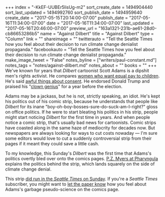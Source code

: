 +++
index = "-KkEF-UUBEr5lisUg-m2"
sort_create_date = 1494904440
sort_last_updated = 1494992760
sort_publish_date = 1494959640
create_date = "2017-05-15T20:14:00-07:00"
publish_date = "2017-05-16T11:34:00-07:00"
date = "2017-05-16T11:34:00-07:00"
last_updated = "2017-05-16T20:46:00-07:00"
preview_url = "163a1321-231b-ae61-28d0-cb86653286b5"
name = "Against Dilbert"
title = "Against Dilbert"
type = "Column"
link = ""
shareimage = ""
twitterauto = "Tell the Seattle Times how you feel about their decision to run climate change denialist propaganda."
facebookauto = "Tell the Seattle Times how you feel about their decision to run climate change denialist propaganda."
make_image_tweet = "False"
notes_byline = ["writers/paul-constant.md"]
notes_tags = "notes/against-dilbert.md"
notes_about = ""
books = ""
+++
We've known for years that *Dilbert* cartoonist Scott Adams is a dipshit men's rights activist. He compares [women who want equal pay to children](http://comicsalliance.com/scott-adam-sexist-mens-rights/). He's said [awful things about consent](https://www.themarysue.com/scott-adams-consent/). He endorsed Donald Trump and praised his "[clown genius](http://blog.dilbert.com/post/126589300371/clown-genius)" for a year before the election.

Adams may be a jackass, but he is not, strictly speaking, an idiot. He's kept his politics out of his comic strip, because he understands that people like *Dilbert* for its inane "boy-oh-boy-bosses-sure-do-suck-am-I-right?" gloss on office politics. If he were to start bleating his politics in his strip, people might start noticing *Dilbert* for the first time in years. And when people notice a comic strip, that's usually bad news for cartoonists. Comic strips have coasted along in the same haze of mediocrity for decades now. But newspapers are always looking for ways to cut costs nowaday — I'm sure some editors would love to cut a suddenly controversial strip from their pages if it meant they could save a little cash.

To my knowledge, this Sunday's *Dilbert* was the first time that Adams's politics overtly bled over onto the comics pages. [P.Z. Myers at Pharyngula](http://freethoughtblogs.com/pharyngula/2017/05/14/scott-adams-embarks-on-the-johnny-hart-road/) explains the politics behind the strip, which lands squarely on the side of climate change denial. 

This strip [did run in the *Seattle Times* on Sunday](http://www.seattletimes.com/comics-universal/?amu=/dilbert/2017/05/14). If you're a *Seattle Times* subscriber, you might want to [let the paper know](http://www.seattletimes.com/contact/) how you feel about Adams's garbage pseudo-science on the comics page.